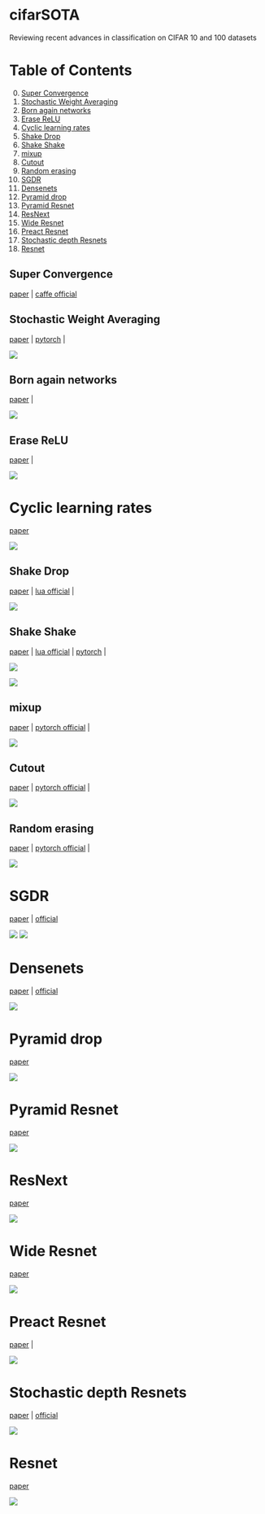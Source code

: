 # cifarSOTA

Reviewing recent advances in classification on CIFAR 10 and 100 datasets

# Table of Contents
0. [Super Convergence](#super-convergence)
1. [Stochastic Weight Averaging](#stochastic-weight-averaging)
2. [Born again networks](#born-again-networks)
3. [Erase ReLU](#erase-relu)
4. [Cyclic learning rates](#cyclic-learning-rates)
5. [Shake Drop](#shake-drop)
6. [Shake Shake](#shake-shake)
7. [mixup](#mixup)
8. [Cutout](#cutout)
9. [Random erasing](#random-erasing)
10. [SGDR](#sgdr)
11. [Densenets](#densenets)
12. [Pyramid drop](#pyramid-drop)
13. [Pyramid Resnet](#pyramid-resnet)
14. [ResNext](#resnext)
15. [Wide Resnet](#wide-resnet)
16. [Preact Resnet](#preact-resnet)
17. [Stochastic depth Resnets](#stochastic-depth-resnets)
18. [Resnet](#resnet)

## Super Convergence

[paper](https://arxiv.org/pdf/1708.07120v2.pdf) | [caffe official](https://github.com/lnsmith54/super-convergence)

## Stochastic Weight Averaging

[paper](https://arxiv.org/abs/1803.05407) | [pytorch](https://github.com/timgaripov/swa) | 

![](images/swa.png)


## Born again networks

[paper](http://metalearning.ml/papers/metalearn17_furlanello.pdf) |  

![](images/born_again.png)


## Erase ReLU

[paper](https://arxiv.org/pdf/1709.07634.pdf) |

![](images/erase_relu.png)

# Cyclic learning rates

[paper](https://arxiv.org/abs/1506.01186)

![](images/clr.png)


## Shake Drop

[paper](https://arxiv.org/abs/1802.02375) | [lua official](https://github.com/imenurok/ShakeDrop) | 


![](images/shakedrop.png)


## Shake Shake

[paper](https://arxiv.org/abs/1705.07485) | [lua official](https://github.com/xgastaldi/shake-shake) | [pytorch](https://github.com/hysts/pytorch_shake_shake) | 


![](images/shake-shake.png)

![](images/shake_shake_cifar100.png)


## mixup 

[paper](https://arxiv.org/abs/1710.09412) | [pytorch official](https://github.com/hongyi-zhang/mixup) | 

![](images/mixup_cifar.png)


## Cutout

[paper](https://arxiv.org/abs/1708.04552) | [pytorch official](https://github.com/uoguelph-mlrg/Cutout) |

![](images/cutout.png)

## Random erasing

[paper](https://arxiv.org/abs/1708.04896) | [pytorch official](https://github.com/zhunzhong07/Random-Erasing) |


![](images/random_erasing.png)

# SGDR

[paper](https://arxiv.org/abs/1608.03983) | [official](https://github.com/loshchil/SGDR)

![](images/sgdr.png)
![](images/sgdr_ensembles.png)

# Densenets

[paper](https://arxiv.org/abs/1608.06993) | [official](https://github.com/liuzhuang13/DenseNet)

![](images/densenet.png)


# Pyramid drop

[paper](https://arxiv.org/pdf/1707.07074.pdf)

![](images/pyramid_drop.png)

# Pyramid Resnet

[paper](https://arxiv.org/abs/1610.02915)

![](images/pyramid.png)


# ResNext

[paper](https://arxiv.org/abs/1611.05431)

![](images/resnext.png)

# Wide Resnet

[paper](https://arxiv.org/abs/1605.07146)

![](images/wrn.png)

# Preact Resnet

[paper](https://arxiv.org/abs/1603.05027) |

![](images/preact_resnet.png)


# Stochastic depth Resnets

[paper](https://arxiv.org/abs/1603.09382) | [official](https://github.com/loshchil/SGDR)

![](images/stochastic.png)

# Resnet

[paper](https://arxiv.org/abs/1512.03385)

![](images/resnet.png)

